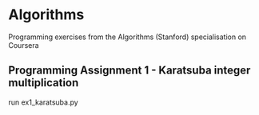 # Algorithms
Programming exercises from the Algorithms (Stanford) specialisation on Coursera

## Programming Assignment 1 - Karatsuba integer multiplication

run ex1_karatsuba.py